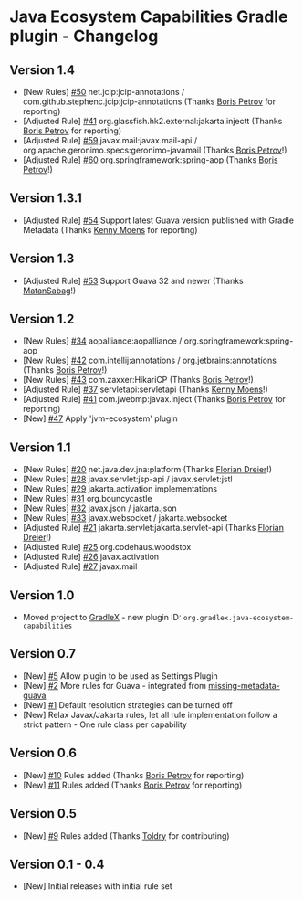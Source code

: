 # Java Ecosystem Capabilities Gradle plugin - Changelog

## Version 1.4
* [New Rules] [#50](https://github.com/gradlex-org/java-ecosystem-capabilities/issues/50) net.jcip:jcip-annotations / com.github.stephenc.jcip:jcip-annotations (Thanks [Boris Petrov](https://github.com/boris-petrov) for reporting)
* [Adjusted Rule] [#41](https://github.com/gradlex-org/java-ecosystem-capabilities/issues/41) org.glassfish.hk2.external:jakarta.injectt (Thanks [Boris Petrov](https://github.com/boris-petrov) for reporting)
* [Adjusted Rule] [#59](https://github.com/gradlex-org/java-ecosystem-capabilities/issues/59) javax.mail:javax.mail-api / org.apache.geronimo.specs:geronimo-javamail (Thanks [Boris Petrov](https://github.com/boris-petrov)!)
* [Adjusted Rule] [#60](https://github.com/gradlex-org/java-ecosystem-capabilities/issues/60) org.springframework:spring-aop (Thanks [Boris Petrov](https://github.com/boris-petrov)!)

## Version 1.3.1
* [Adjusted Rule] [#54](https://github.com/gradlex-org/java-ecosystem-capabilities/issues/54) Support latest Guava version published with Gradle Metadata (Thanks [Kenny Moens](https://github.com/kmoens) for reporting)

## Version 1.3
* [Adjusted Rule] [#53](https://github.com/gradlex-org/java-ecosystem-capabilities/issues/53) Support Guava 32 and newer (Thanks [MatanSabag](https://github.com/MatanSabag)!)

## Version 1.2
* [New Rules] [#34](https://github.com/gradlex-org/java-ecosystem-capabilities/issues/34) aopalliance:aopalliance / org.springframework:spring-aop
* [New Rules] [#42](https://github.com/gradlex-org/java-ecosystem-capabilities/issues/42) com.intellij:annotations / org.jetbrains:annotations (Thanks [Boris Petrov](https://github.com/boris-petrov)!)
* [New Rules] [#43](https://github.com/gradlex-org/java-ecosystem-capabilities/issues/43) com.zaxxer:HikariCP (Thanks [Boris Petrov](https://github.com/boris-petrov)!)
* [Adjusted Rule] [#37](https://github.com/gradlex-org/java-ecosystem-capabilities/issues/37) servletapi:servletapi (Thanks [Kenny Moens](https://github.com/kmoens)!)
* [Adjusted Rule] [#41](https://github.com/gradlex-org/java-ecosystem-capabilities/issues/41) com.jwebmp:javax.inject (Thanks [Boris Petrov](https://github.com/boris-petrov) for reporting)
* [New] [#47](https://github.com/gradlex-org/java-ecosystem-capabilities/issues/47) Apply 'jvm-ecosystem' plugin

## Version 1.1

* [New Rules] [#20](https://github.com/gradlex-org/java-ecosystem-capabilities/issues/20) net.java.dev.jna:platform (Thanks [Florian Dreier](https://github.com/DreierF)!)
* [New Rules] [#28](https://github.com/gradlex-org/java-ecosystem-capabilities/issues/28) javax.servlet:jsp-api / javax.servlet:jstl
* [New Rules] [#29](https://github.com/gradlex-org/java-ecosystem-capabilities/issues/29) jakarta.activation implementations
* [New Rules] [#31](https://github.com/gradlex-org/java-ecosystem-capabilities/issues/31) org.bouncycastle
* [New Rules] [#32](https://github.com/gradlex-org/java-ecosystem-capabilities/issues/32) javax.json / jakarta.json
* [New Rules] [#33](https://github.com/gradlex-org/java-ecosystem-capabilities/issues/33) javax.websocket / jakarta.websocket
* [Adjusted Rule] [#21](https://github.com/gradlex-org/java-ecosystem-capabilities/issues/21) jakarta.servlet:jakarta.servlet-api (Thanks [Florian Dreier](https://github.com/DreierF)!)
* [Adjusted Rule] [#25](https://github.com/gradlex-org/java-ecosystem-capabilities/issues/25) org.codehaus.woodstox
* [Adjusted Rule] [#26](https://github.com/gradlex-org/java-ecosystem-capabilities/issues/26) javax.activation
* [Adjusted Rule] [#27](https://github.com/gradlex-org/java-ecosystem-capabilities/issues/27) javax.mail

## Version 1.0

* Moved project to [GradleX](https://gradlex.org) - new plugin ID: `org.gradlex.java-ecosystem-capabilities`

## Version 0.7
* [New] [#5](https://github.com/gradlex-org/java-ecosystem-capabilities/issues/5) Allow plugin to be used as Settings Plugin
* [New] [#2](https://github.com/gradlex-org/java-ecosystem-capabilities/issues/2) More rules for Guava - integrated from [missing-metadata-guava](https://github.com/gradlex-org/missing-metadata-guava)
* [New] [#1](https://github.com/gradlex-org/java-ecosystem-capabilities/issues/1) Default resolution strategies can be turned off
* [New] Relax Javax/Jakarta rules, let all rule implementation follow a strict pattern - One rule class per capability

## Version 0.6
* [New] [#10](https://github.com/gradlex-org/java-ecosystem-capabilities/issues/10) Rules added (Thanks [Boris Petrov](https://github.com/boris-petrov) for reporting)
* [New] [#11](https://github.com/gradlex-org/java-ecosystem-capabilities/issues/11) Rules added (Thanks [Boris Petrov](https://github.com/boris-petrov) for reporting)

## Version 0.5
* [New] [#9](https://github.com/gradlex-org/java-ecosystem-capabilities/issues/9) Rules added (Thanks [Toldry](https://github.com/Toldry) for contributing)

## Version 0.1 - 0.4
* [New] Initial releases with initial rule set
